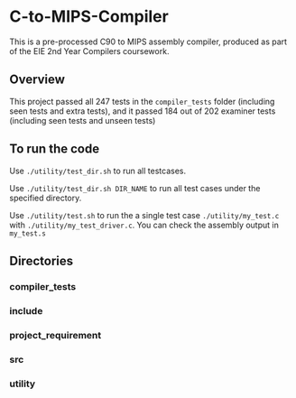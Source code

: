 # C-to-MIPS-Compiler

This is a pre-processed C90 to MIPS assembly compiler, produced as part of the EIE 2nd Year Compilers coursework.

## Overview

This project passed all 247 tests in the <code>compiler_tests</code> folder (including seen tests and extra tests), and it passed 184 out of 202 examiner tests (including seen tests and unseen tests)

## To run the code
Use <code>./utility/test_dir.sh</code> to run all testcases.

Use <code>./utility/test_dir.sh DIR_NAME</code> to run all test cases under the specified directory.

Use <code>./utility/test.sh</code> to run the a single test case <code>./utility/my_test.c</code> with <code>./utility/my_test_driver.c</code>. You can check the assembly output in <code>my_test.s</code>

## Directories

### compiler_tests

### include

### project_requirement

### src

### utility
